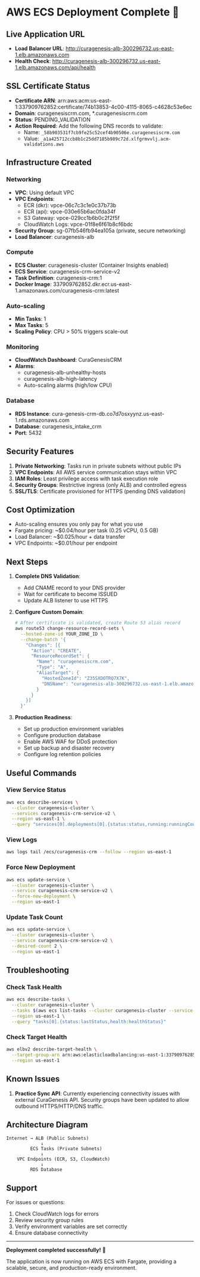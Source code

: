 # AWS ECS Deployment Complete 🎉

## Live Application URL
- **Load Balancer URL**: http://curagenesis-alb-300296732.us-east-1.elb.amazonaws.com
- **Health Check**: http://curagenesis-alb-300296732.us-east-1.elb.amazonaws.com/api/health

## SSL Certificate Status
- **Certificate ARN**: arn:aws:acm:us-east-1:337909762852:certificate/74b13853-4c00-4115-8065-c4628c53e6ec
- **Domain**: curagenesiscrm.com, *.curagenesiscrm.com
- **Status**: PENDING_VALIDATION
- **Action Required**: Add the following DNS records to validate:
  - Name: `_58b903531f7cb9fe25c52cef4b90506e.curagenesiscrm.com`
  - Value: `_a1a425712ccb8b1c25dd7185b989c72d.xlfgrmvvlj.acm-validations.aws`

## Infrastructure Created

### Networking
- **VPC**: Using default VPC
- **VPC Endpoints**: 
  - ECR (dkr): vpce-06c7c3c1e0c37b73b
  - ECR (api): vpce-030e65b6ac0fda34f
  - S3 Gateway: vpce-029cc1b6b0c2f2f5f
  - CloudWatch Logs: vpce-01f8e6f61b8cf6bdc
- **Security Group**: sg-07fb546fb94ea105a (private, secure networking)
- **Load Balancer**: curagenesis-alb

### Compute
- **ECS Cluster**: curagenesis-cluster (Container Insights enabled)
- **ECS Service**: curagenesis-crm-service-v2
- **Task Definition**: curagenesis-crm:1
- **Docker Image**: 337909762852.dkr.ecr.us-east-1.amazonaws.com/curagenesis-crm:latest

### Auto-scaling
- **Min Tasks**: 1
- **Max Tasks**: 5
- **Scaling Policy**: CPU > 50% triggers scale-out

### Monitoring
- **CloudWatch Dashboard**: CuraGenesisCRM
- **Alarms**:
  - curagenesis-alb-unhealthy-hosts
  - curagenesis-alb-high-latency
  - Auto-scaling alarms (high/low CPU)

### Database
- **RDS Instance**: cura-genesis-crm-db.co7d7osxyynz.us-east-1.rds.amazonaws.com
- **Database**: curagenesis_intake_crm
- **Port**: 5432

## Security Features
1. **Private Networking**: Tasks run in private subnets without public IPs
2. **VPC Endpoints**: All AWS service communication stays within VPC
3. **IAM Roles**: Least privilege access with task execution role
4. **Security Groups**: Restrictive ingress (only ALB) and controlled egress
5. **SSL/TLS**: Certificate provisioned for HTTPS (pending DNS validation)

## Cost Optimization
- Auto-scaling ensures you only pay for what you use
- Fargate pricing: ~$0.04/hour per task (0.25 vCPU, 0.5 GB)
- Load Balancer: ~$0.025/hour + data transfer
- VPC Endpoints: ~$0.01/hour per endpoint

## Next Steps
1. **Complete DNS Validation**:
   - Add CNAME record to your DNS provider
   - Wait for certificate to become ISSUED
   - Update ALB listener to use HTTPS

2. **Configure Custom Domain**:
   ```bash
   # After certificate is validated, create Route 53 alias record
   aws route53 change-resource-record-sets \
     --hosted-zone-id YOUR_ZONE_ID \
     --change-batch '{
       "Changes": [{
         "Action": "CREATE",
         "ResourceRecordSet": {
           "Name": "curagenesiscrm.com",
           "Type": "A",
           "AliasTarget": {
             "HostedZoneId": "Z35SXDOTRQ7X7K",
             "DNSName": "curagenesis-alb-300296732.us-east-1.elb.amazonaws.com"
           }
         }
       }]
     }'
   ```

3. **Production Readiness**:
   - Set up production environment variables
   - Configure production database
   - Enable AWS WAF for DDoS protection
   - Set up backup and disaster recovery
   - Configure log retention policies

## Useful Commands

### View Service Status
```bash
aws ecs describe-services \
  --cluster curagenesis-cluster \
  --services curagenesis-crm-service-v2 \
  --region us-east-1 \
  --query "services[0].deployments[0].{status:status,running:runningCount,desired:desiredCount}"
```

### View Logs
```bash
aws logs tail /ecs/curagenesis-crm --follow --region us-east-1
```

### Force New Deployment
```bash
aws ecs update-service \
  --cluster curagenesis-cluster \
  --service curagenesis-crm-service-v2 \
  --force-new-deployment \
  --region us-east-1
```

### Update Task Count
```bash
aws ecs update-service \
  --cluster curagenesis-cluster \
  --service curagenesis-crm-service-v2 \
  --desired-count 2 \
  --region us-east-1
```

## Troubleshooting

### Check Task Health
```bash
aws ecs describe-tasks \
  --cluster curagenesis-cluster \
  --tasks $(aws ecs list-tasks --cluster curagenesis-cluster --service-name curagenesis-crm-service-v2 --query "taskArns[0]" --output text) \
  --region us-east-1 \
  --query "tasks[0].{status:lastStatus,health:healthStatus}"
```

### Check Target Health
```bash
aws elbv2 describe-target-health \
  --target-group-arn arn:aws:elasticloadbalancing:us-east-1:337909762852:targetgroup/curagenesis-tg/2fa70e0cf046a7c6 \
  --region us-east-1
```

## Known Issues
1. **Practice Sync API**: Currently experiencing connectivity issues with external CuraGenesis API. Security groups have been updated to allow outbound HTTPS/HTTP/DNS traffic.

## Architecture Diagram
```
Internet → ALB (Public Subnets)
             ↓
         ECS Tasks (Private Subnets)
             ↓
    VPC Endpoints (ECR, S3, CloudWatch)
             ↓
         RDS Database
```

## Support
For issues or questions:
1. Check CloudWatch logs for errors
2. Review security group rules
3. Verify environment variables are set correctly
4. Ensure database connectivity

---

**Deployment completed successfully!** 🚀

The application is now running on AWS ECS with Fargate, providing a scalable, secure, and production-ready environment.


